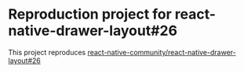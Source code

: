 # Reproduction project for react-native-drawer-layout#26

This project reproduces [react-native-community/react-native-drawer-layout#26](https://github.com/react-native-community/react-native-drawer-layout/issues/26)
